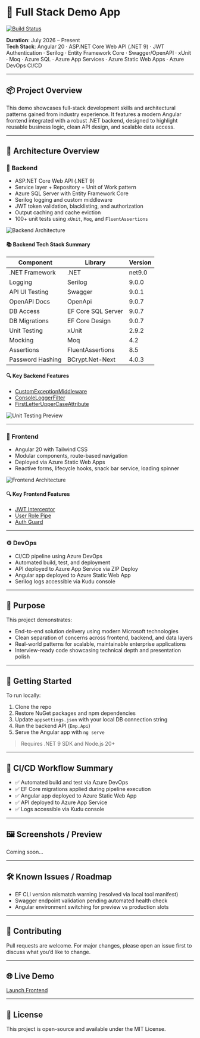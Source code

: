 # 🧰 Full Stack Demo App

[![Build Status](https://dev.azure.com/gsoft85512/FullStackInterviewDemo/_apis/build/status/buddhika85.Full-Stack-Demo-App?branchName=main)](https://dev.azure.com/gsoft85512/FullStackInterviewDemo/_build/latest?definitionId=1&branchName=main)

**Duration**: July 2026 – Present  
**Tech Stack**: Angular 20 · ASP.NET Core Web API (.NET 9) · JWT Authentication · Serilog · Entity Framework Core · Swagger/OpenAPI · xUnit · Moq · Azure SQL · Azure App Services · Azure Static Web Apps · Azure DevOps CI/CD

---

## 📦 Project Overview

This demo showcases full-stack development skills and architectural patterns gained from industry experience. It features a modern Angular frontend integrated with a robust .NET backend, designed to highlight reusable business logic, clean API design, and scalable data access.

---

## 🧱 Architecture Overview

### 🔧 Backend

- ASP.NET Core Web API (.NET 9)
- Service layer + Repository + Unit of Work pattern
- Azure SQL Server with Entity Framework Core
- Serilog logging and custom middleware
- JWT token validation, blacklisting, and authorization
- Output caching and cache eviction
- 100+ unit tests using `xUnit`, `Moq`, and `FluentAssertions`

![Backend Architecture](https://github.com/buddhika85/Full-Stack-Demo-App/blob/main/Emp.Angular/public/img/backend-architecture.png?raw=true)

#### 📚 Backend Tech Stack Summary

| Component           | Library             | Version         |
|---------------------|---------------------|-----------------|
| .NET Framework      | .NET                | net9.0          |
| Logging             | Serilog             | 9.0.0           |
| API UI Testing      | Swagger             | 9.0.1           |
| OpenAPI Docs        | OpenApi             | 9.0.7           |
| DB Access           | EF Core SQL Server  | 9.0.7           |
| DB Migrations       | EF Core Design      | 9.0.7           |
| Unit Testing        | xUnit               | 2.9.2           |
| Mocking             | Moq                 | 4.2             |
| Assertions          | FluentAssertions    | 8.5             |
| Password Hashing    | BCrypt.Net-Next     | 4.0.3           |

#### 🔍 Key Backend Features

- [CustomExceptionMiddleware](https://github.com/buddhika85/Full-Stack-Demo-App/blob/main/Backend/Emp.Api/Middleware/CustomExceptionMiddleware.cs)
- [ConsoleLoggerFilter](https://github.com/buddhika85/Full-Stack-Demo-App/blob/main/Backend/Emp.Api/Filters/ConsoleLoggerFilter.cs)
- [FirstLetterUpperCaseAttribute](https://github.com/buddhika85/Full-Stack-Demo-App/blob/main/Backend/Emp.Core/ValidationAttributes/FirstLetterUpperCaseAttribute.cs)

![Unit Testing Preview](https://github.com/buddhika85/Full-Stack-Demo-App/blob/main/Emp.Angular/public/img/unit-testing.png?raw=true)

---

### 🎨 Frontend

- Angular 20 with Tailwind CSS
- Modular components, route-based navigation
- Deployed via Azure Static Web Apps
- Reactive forms, lifecycle hooks, snack bar service, loading spinner

![Frontend Architecture](https://github.com/buddhika85/Full-Stack-Demo-App/blob/main/Emp.Angular/public/img/frontend-architecture.png?raw=true)

#### 🔍 Key Frontend Features

- [JWT Interceptor](https://github.com/buddhika85/Full-Stack-Demo-App/blob/main/Emp.Angular/src/app/interceptors/jwt-interceptor.ts)
- [User Role Pipe](https://github.com/buddhika85/Full-Stack-Demo-App/blob/main/Emp.Angular/src/app/pipes/user-role-enum-to-user-role-pipe.ts)
- [Auth Guard](https://github.com/buddhika85/Full-Stack-Demo-App/blob/main/Emp.Angular/src/app/guards/auth-guard.ts)

---

### ⚙️ DevOps

- CI/CD pipeline using Azure DevOps  
- Automated build, test, and deployment  
- API deployed to Azure App Service via ZIP Deploy  
- Angular app deployed to Azure Static Web App  
- Serilog logs accessible via Kudu console

---

## 🎯 Purpose

This project demonstrates:

- End-to-end solution delivery using modern Microsoft technologies  
- Clean separation of concerns across frontend, backend, and data layers  
- Real-world patterns for scalable, maintainable enterprise applications  
- Interview-ready code showcasing technical depth and presentation polish

---

## 🚀 Getting Started

To run locally:

1. Clone the repo  
2. Restore NuGet packages and npm dependencies  
3. Update `appsettings.json` with your local DB connection string  
4. Run the backend API (`Emp.Api`)  
5. Serve the Angular app with `ng serve`  

> Requires .NET 9 SDK and Node.js 20+

---

## 🔄 CI/CD Workflow Summary

- ✅ Automated build and test via Azure DevOps  
- ✅ EF Core migrations applied during pipeline execution  
- ✅ Angular app deployed to Azure Static Web App  
- ✅ API deployed to Azure App Service  
- ✅ Logs accessible via Kudu console

---

## 🖼️ Screenshots / Preview

Coming soon...

---

## 🛠️ Known Issues / Roadmap

- EF CLI version mismatch warning (resolved via local tool manifest)  
- Swagger endpoint validation pending automated health check  
- Angular environment switching for preview vs production slots

---

## 🤝 Contributing

Pull requests are welcome. For major changes, please open an issue first to discuss what you’d like to change.

---

## 🌐 Live Demo

[Launch Frontend](https://delightful-desert-009c44900.2.azurestaticapps.net/)

---

## 📄 License

This project is open-source and available under the MIT License.
